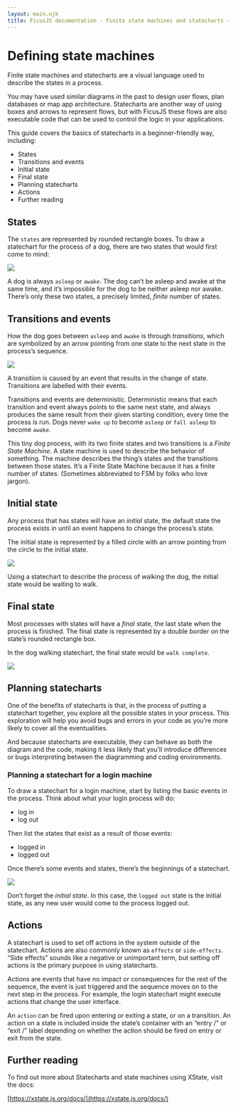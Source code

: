 ```yaml
---
layout: main.njk
title: FicusJS documentation - Finite state machines and statecharts - Defining state machines
---
```

# Defining state machines

Finite state machines and statecharts are a visual language used to describe the states in a process.

You may have used similar diagrams in the past to design user flows, plan databases or map app architecture. Statecharts are another way of using boxes and arrows to represent flows, but with FicusJS these flows are also executable code that can be used to control the logic in your applications.

This guide covers the basics of statecharts in a beginner-friendly way, including:

- States
- Transitions and events
- Initial state
- Final state
- Planning statecharts
- Actions
- Further reading

## States

The `states` are represented by rounded rectangle boxes. To draw a statechart for the process of a dog, there are two states that would first come to mind:

![](/assets/img/fsm/asleep-awake.svg)

A dog is always `asleep` or `awake`. The dog can’t be asleep and awake at the same time, and it’s impossible for the dog to be neither asleep nor awake. There’s only these two states, a precisely limited, _finite_ number of states.

## Transitions and events

How the dog goes between `asleep` and `awake` is through _transitions_, which are symbolized by an arrow pointing from one state to the next state in the process’s sequence.

![](/assets/img/fsm/transitions-events.svg)

A transition is caused by an event that results in the change of state. Transitions are labelled with their events.

Transitions and events are deterministic. Deterministic means that each transition and event always points to the same next state, and always produces the same result from their given starting condition, every time the process is run. Dogs never `wake up` to become `asleep` or `fall asleep` to become `awake`.

This tiny dog process, with its two finite states and two transitions is a _Finite State Machine_. A state machine is used to describe the behavior of something. The machine describes the thing’s states and the transitions between those states. It’s a Finite State Machine because it has a finite number of states. (Sometimes abbreviated to FSM by folks who love jargon).

## Initial state

Any process that has states will have an _initial_ state, the default state the process exists in until an event happens to change the process’s state.

The initial state is represented by a filled circle with an arrow pointing from the circle to the initial state.

![](/assets/img/fsm/initial-state.svg)

Using a statechart to describe the process of walking the dog, the initial state would be waiting to walk.

## Final state

Most processes with states will have a _final_ state, the last state when the process is finished. The final state is represented by a double border on the state’s rounded rectangle box.

In the dog walking statechart, the final state would be `walk complete`.

![](/assets/img/fsm/final-state.svg)

## Planning statecharts

One of the benefits of statecharts is that, in the process of putting a statechart together, you explore all the possible states in your process. This exploration will help you avoid bugs and errors in your code as you’re more likely to cover all the eventualities.

And because statecharts are executable, they can behave as both the diagram and the code, making it less likely that you’ll introduce differences or bugs interpreting between the diagramming and coding environments.

### Planning a statechart for a login machine

To draw a statechart for a login machine, start by listing the basic events in the process. Think about what your login process will do:

- log in
- log out

Then list the states that exist as a result of those events:

- logged in
- logged out

Once there’s some events and states, there’s the beginnings of a statechart.

![](/assets/img/fsm/basic-login.svg)

Don’t forget the _initial state_. In this case, the `logged out` state is the initial state, as any new user would come to the process logged out.

## Actions

A statechart is used to set off actions in the system outside of the statechart. Actions are also commonly known as `effects` or `side-effects`. “Side effects” sounds like a negative or unimportant term, but setting off actions is the primary purpose in using statecharts.

Actions are events that have no impact or consequences for the rest of the sequence, the event is just triggered and the sequence moves on to the next step in the process. For example, the login statechart might execute actions that change the user interface.

An `action` can be fired upon entering or exiting a state, or on a transition. An action on a state is included inside the state’s container with an “entry /” or “exit /” label depending on whether the action should be fired on entry or exit from the state.

## Further reading

To find out more about Statecharts and state machines using XState, visit the docs:

[https://xstate.js.org/docs/](https://xstate.js.org/docs/)
